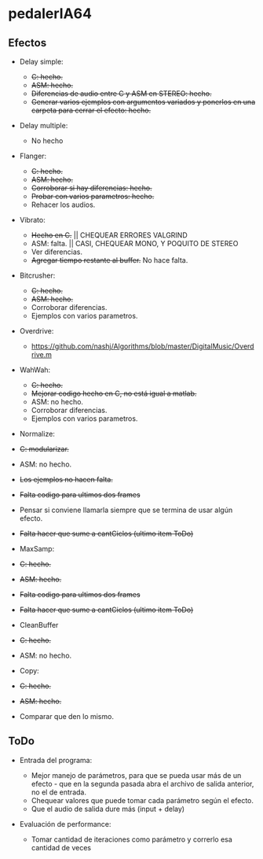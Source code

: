 pedalerIA64
===========

Efectos
--------------

* Delay simple:
  * ~~C: hecho.~~
  * ~~ASM: hecho.~~
  * ~~Diferencias de audio entre C y ASM en STEREO: hecho.~~
  * ~~Generar varios ejemplos con argumentos variados y ponerlos en una carpeta para cerrar el efecto: hecho.~~


* Delay multiple:
  * No hecho


* Flanger:
  * ~~C: hecho.~~
  * ~~ASM: hecho.~~
  * ~~Corroborar si hay diferencias: hecho.~~
  * ~~Probar con varios parametros: hecho.~~
  * Rehacer los audios.


* Vibrato:
  * ~~Hecho en C.~~         || CHEQUEAR ERRORES VALGRIND
  * ASM: falta.             || CASI, CHEQUEAR MONO, Y POQUITO DE STEREO
  * Ver diferencias.
  * ~~Agregar tiempo restante al buffer.~~ No hace falta.


* Bitcrusher:
  * ~~C: hecho.~~
  * ~~ASM: hecho.~~
  * Corroborar diferencias.
  * Ejemplos con varios parametros.

* Overdrive:
  * https://github.com/nashj/Algorithms/blob/master/DigitalMusic/Overdrive.m


* WahWah:
  * ~~C: hecho.~~
  * ~~Mejorar codigo hecho en C, no está igual a matlab.~~
  * ASM: no hecho.
  * Corroborar diferencias.
  * Ejemplos con varios parametros.


* Normalize:
 * ~~C: modularizar.~~
 * ASM: no hecho.
 * ~~Los ejemplos no hacen falta.~~
 * ~~Falta codigo para ultimos dos frames~~
 * Pensar si conviene llamarla siempre que se termina de usar algún efecto.
 * ~~Falta hacer que sume a cantCiclos (ultimo item ToDo)~~

* MaxSamp:
 * ~~C: hecho.~~
 * ~~ASM: hecho.~~
 * ~~Falta codigo para ultimos dos frames~~
 * ~~Falta hacer que sume a cantCiclos (ultimo item ToDo)~~

* CleanBuffer
 * ~~C: hecho.~~
 * ASM: no hecho.

* Copy:
 * ~~C: hecho.~~
 * ~~ASM: hecho.~~
 * Comparar que den lo mismo.

ToDo
--------------

* Entrada del programa:
  * Mejor manejo de parámetros, para que se pueda usar más de un efecto - que en la segunda pasada abra el archivo de salida anterior, no el de entrada.
  * Chequear valores que puede tomar cada parámetro según el efecto.
  * Que el audio de salida dure más (input + delay)

* Evaluación de performance:
  * Tomar cantidad de iteraciones como parámetro y correrlo esa cantidad de veces

